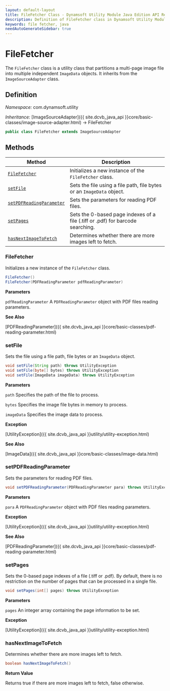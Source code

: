 ```yaml
---
layout: default-layout
title: FileFetcher Class - Dynamsoft Utility Module Java Edition API Reference
description: Definition of FileFetcher class in Dynamsoft Utility Module Java Edition.
keywords: file fetcher, java
needAutoGenerateSidebar: true
---
```


# FileFetcher

The `FileFetcher` class is a utility class that partitions a multi-page image file into multiple independent `ImageData` objects. It inherits from the `ImageSourceAdapter` class.

## Definition

*Namespace:* com.dynamsoft.utility

*Inheritance:* [ImageSourceAdapter]({{ site.dcvb_java_api }}core/basic-classes/image-source-adapter.html) -> FileFetcher

```java
public class FileFetcher extends ImageSourceAdapter
```

## Methods

| Method | Description |
|--------|-------------|
| [`FileFetcher`](#filefetcher) | Initializes a new instance of the `FileFetcher` class. |
| [`setFile`](#setfile) | Sets the file using a file path, file bytes or an `ImageData` object. |
| [`setPDFReadingParameter`](#setpdfreadeingparameter) | Sets the parameters for reading PDF files. |
| [`setPages`](#setpages) | Sets the 0-based page indexes of a file (.tiff or .pdf) for barcode searching. |
| [`hasNextImageToFetch`](#hasnextimagetofetch) | Determines whether there are more images left to fetch. |

### FileFetcher

Initializes a new instance of the `FileFetcher` class.

```java
FileFetcher()
FileFetcher(PDFReadingParameter pdfReadingParameter)
```

**Parameters**

`pdfReadingParameter` A `PDFReadingParameter` object with PDF files reading parameters.

**See Also**

[PDFReadingParameter]({{ site.dcvb_java_api }}core/basic-classes/pdf-reading-parameter.html)

### setFile

Sets the file using a file path, file bytes or an `ImageData` object.

```java
void setFile(String path) throws UtilityException
void setFile(byte[] bytes) throws UtilityException
void setFile(ImageData imageData) throws UtilityException
```

**Parameters**

`path` Specifies the path of the file to process.

`bytes` Specifies the image file bytes in memory to process.

`imageData` Specifies the image data to process.

**Exception**

[UtilityException]({{ site.dcvb_java_api }}utility/utility-exception.html)

**See Also**

[ImageData]({{ site.dcvb_java_api }}core/basic-classes/image-data.html)

### setPDFReadingParameter

Sets the parameters for reading PDF files.

```java
void setPDFReadingParameter(PDFReadingParameter para) throws UtilityException
```

**Parameters**

`para` A `PDFReadingParameter` object with PDF files reading parameters.

**Exception**

[UtilityException]({{ site.dcvb_java_api }}utility/utility-exception.html)

**See Also**

[PDFReadingParameter]({{ site.dcvb_java_api }}core/basic-classes/pdf-reading-parameter.html)

### setPages

Sets the 0-based page indexes of a file (.tiff or .pdf). By default, there is no restriction on the number of pages that can be processed in a single file.

```java
void setPages(int[] pages) throws UtilityException
```

**Parameters**

`pages` An integer array containing the page information to be set.

**Exception**

[UtilityException]({{ site.dcvb_java_api }}utility/utility-exception.html)

### hasNextImageToFetch

Determines whether there are more images left to fetch.

```java
boolean hasNextImageToFetch()
```

**Return Value**

Returns true if there are more images left to fetch, false otherwise.
